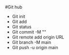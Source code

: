 #Git hub

- Git init
- Git add
- Git status
- Git commit -M ""
- Git remote add origin URL
- Git branch -M main
- Git push -u origin main
